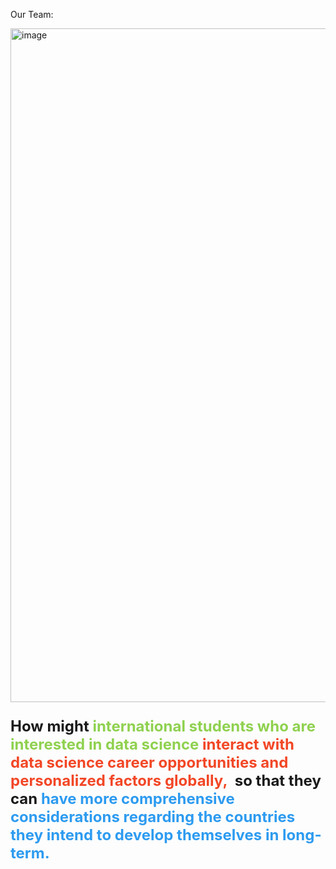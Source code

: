 Our Team: 

<img width="1078" alt="image" src="https://user-images.githubusercontent.com/101531662/215262580-9f834ade-1da6-4b7e-9e56-93035f37fcce.png"> 

<p style='font-size:24px'>
<strong>
<span>How might 
<span style="color:#8FD14F;">international students who are interested in data science</span> 
<span style="color:#F24726;">interact with data science career opportunities and personalized factors globally,&nbsp;</span>
so that they can 
<span style="color:#2D9BF0;">have more comprehensive considerations regarding the countries they intend to develop themselves in long-term.</span>
</span>
</strong>
</p> 